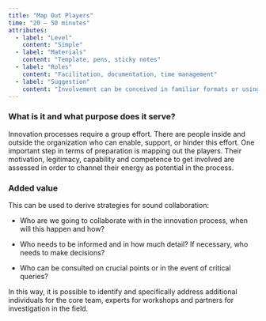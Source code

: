 ```yaml
---
title: "Map Out Players"
time: "20 – 50 minutes"
attributes:
  - label: "Level"
    content: "Simple"
  - label: "Materials"
    content: "Template, pens, sticky notes"
  - label: "Roles"
    content: "Facilitation, documentation, time management"
  - label: "Suggestion"
    content: "Involvement can be conceived in familiar formats or using new digital tools"
---
```


### What is it and what purpose does it serve?

Innovation processes require a group effort. There are people inside and outside the organization who can enable, support, or hinder this effort. One important step in terms of preparation is mapping out the players. Their motivation, legitimacy, capability and competence to get involved are assessed in order to channel their energy as potential in the process.

### Added value

This can be used to derive strategies for sound collaboration:

- Who are we going to collaborate with in the innovation process, when will this happen and how?

- Who needs to be informed and in how much detail? If necessary, who needs to make decisions?

- Who can be consulted on crucial points or in the event of critical queries?

In this way, it is possible to identify and specifically address additional individuals for the core team, experts for workshops and partners for investigation in the field.
